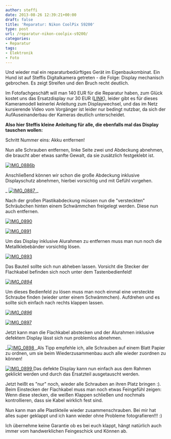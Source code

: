 ```yaml
---
author: steffi
date: 2013-08-26 12:39:21+00:00
draft: false
title: 'Reparatur: Nikon CoolPix S9200'
type: post
url: /reparatur-nikon-coolpix-s9200/
categories:
- Reparatur
tags:
- Elektronik
- Foto
---
```


Und wieder mal ein reparaturbedürftiges Gerät im Eigenbaukombinat. Ein Hund ist auf Steffis Digitalkamera getreten - die Folge: Display mechanisch gebrochen. Es zeigt Streifen und den Bruch recht deutlich.

Im Fotofachgeschäft will man 140 EUR für die Reparatur haben, zum Glück kostet uns das Ersatzdisplay nur 30 EUR ([LINK](http:/https://www.chip-tip.de/de/Nikon-Display-LCD/NIKON-COOLPIX-S9200-L810-DISPLAY-LCD-OHNE-BACKLIGHT)), leider gibt es für dieses Kameramodell keinerlei Anleitung zum Displaywechsel, und das im Netz kursierende Video vom Vorgänger ist leider nur bedingt nutzbar, da sich der AufAuseinanderbau der Kameras deutlich unterscheidet.

**Also hier Steffis kleine Anleitung für alle, die ebenfalls mal das Display tauschen wollen:**

<!-- more -->Schritt Nummer eins: Akku entfernen!

Nun alle Schrauben entfernen, linke Seite zwei und Abdeckung abnehmen, die braucht aber etwas sanfte Gewalt, da sie zusätzlich festgeklebt ist.

[![IMG_0886b](https://eigenbaukombinat.de/wp-content/uploads/2013/08/IMG_0886b-1024x682.jpg)
](https://eigenbaukombinat.de/wp-content/uploads/2013/08/IMG_0886b.jpg)

Anschließend können wir schon die große Abdeckung inklusive Displayschutz abnehmen, hierbei vorsichtig und mit Gefühl vorgehen.

_ [![IMG_0887](https://eigenbaukombinat.de/wp-content/uploads/2013/08/IMG_0887-1024x682.jpg)
](https://eigenbaukombinat.de/wp-content/uploads/2013/08/IMG_0887.jpg)_

Nach der großen Plastikabdeckung müssen nun die "versteckten" Schräubchen hinten einem Schwämmchen freigelegt werden. Diese nun auch entfernen.

[![IMG_0890](https://eigenbaukombinat.de/wp-content/uploads/2013/08/IMG_0890-1024x683.jpg)
](https://eigenbaukombinat.de/wp-content/uploads/2013/08/IMG_0890.jpg)

[![IMG_0891](https://eigenbaukombinat.de/wp-content/uploads/2013/08/IMG_0891-1024x682.jpg)
](https://eigenbaukombinat.de/wp-content/uploads/2013/08/IMG_0891.jpg)

Um das Display inklusive Alurahmen zu entfernen muss man nun noch die Metallklebebänder vorsichtig lösen.

[![IMG_0893](https://eigenbaukombinat.de/wp-content/uploads/2013/08/IMG_0893-1024x682.jpg)
](https://eigenbaukombinat.de/wp-content/uploads/2013/08/IMG_0893.jpg)

Das Bauteil sollte sich nun abheben lassen. Vorsicht die Stecker der Flachkabel befinden sich noch unter dem Tastenbedienfeld!

_[![IMG_0894](https://eigenbaukombinat.de/wp-content/uploads/2013/08/IMG_0894-1024x682.jpg)
](https://eigenbaukombinat.de/wp-content/uploads/2013/08/IMG_0894.jpg)_

Um dieses Bedienfeld zu lösen muss man noch einmal eine versteckte Schraube finden (wieder unter einem Schwämmchen). Aufdrehen und es sollte sich einfach nach rechts klappen lassen.

_[![IMG_0896](https://eigenbaukombinat.de/wp-content/uploads/2013/08/IMG_0896-1024x682.jpg)
](https://eigenbaukombinat.de/wp-content/uploads/2013/08/IMG_0896.jpg)_

[![IMG_0897](https://eigenbaukombinat.de/wp-content/uploads/2013/08/IMG_0897-1024x682.jpg)
](https://eigenbaukombinat.de/wp-content/uploads/2013/08/IMG_0897.jpg)

Jetzt kann man die Flachkabel abstecken und der Alurahmen inklusive defektem Display lässt sich nun problemlos abnehmen.

_[![IMG_0898](https://eigenbaukombinat.de/wp-content/uploads/2013/08/IMG_0898-1024x682.jpg)
](https://eigenbaukombinat.de/wp-content/uploads/2013/08/IMG_0898.jpg)_Als Tipp empfehle ich, alle Schrauben auf einem Blatt Papier zu ordnen, um sie beim Wiederzusammenbau auch alle wieder zuordnen zu können!

[![IMG_0899](https://eigenbaukombinat.de/wp-content/uploads/2013/08/IMG_0899-1024x682.jpg)
](https://eigenbaukombinat.de/wp-content/uploads/2013/08/IMG_0899.jpg)Das defekte Display kann nun einfach aus dem Rahmen geklickt werden und durch das Ersatzteil ausgetauscht werden.

Jetzt heißt es "nur" noch, wieder alle Schrauben an ihren Platz bringen :). Beim Einstecken der Flachkabel muss man noch etwas Feingefühl zeigen: Wenn diese stecken, die weißen Klappen schließen und nochmals kontrollieren, dass sie Kabel wirklich fest sind.

Nun kann man alle Plastikteile wieder zusammenschrauben. Bei mir hat alles super geklappt und ich kann wieder ohne Probleme fotografieren!!! :)

Ich übernehme keine Garantie ob es bei euch klappt, hängt natürlich auch immer vom handwerklichen Feingeschick und Können ab.

